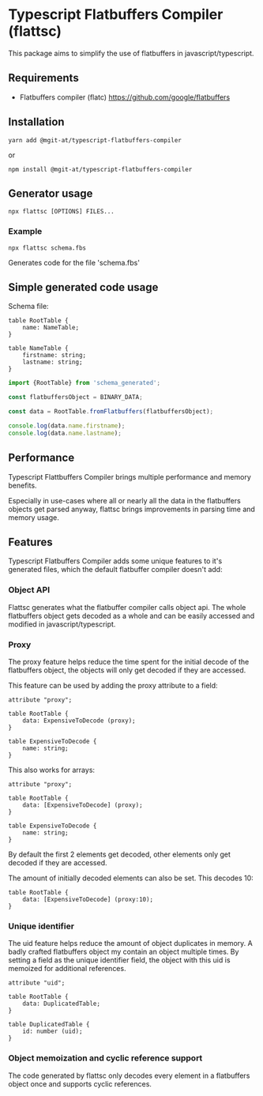 # Typescript Flatbuffers Compiler (flattsc)

This package aims to simplify the use of flatbuffers in javascript/typescript.

## Requirements

* Flatbuffers compiler (flatc) https://github.com/google/flatbuffers

## Installation

`yarn add @mgit-at/typescript-flatbuffers-compiler`

or

`npm install @mgit-at/typescript-flatbuffers-compiler`

## Generator usage

`npx flattsc [OPTIONS] FILES...`

### Example

`npx flattsc schema.fbs`

Generates code for the file 'schema.fbs'

## Simple generated code usage

Schema file:
```
table RootTable {
    name: NameTable;
}

table NameTable {
    firstname: string;
    lastname: string;
}
```

```typescript
import {RootTable} from 'schema_generated';

const flatbuffersObject = BINARY_DATA;

const data = RootTable.fromFlatbuffers(flatbuffersObject);

console.log(data.name.firstname);
console.log(data.name.lastname);
```

## Performance

Typescript Flattbuffers Compiler brings multiple performance and memory benefits.

Especially in use-cases where all or nearly all the data in the flatbuffers objects get parsed anyway, flattsc brings improvements in parsing time and memory usage.

## Features 

Typescript Flatbuffers Compiler adds some unique features to it's generated files, which the default flatbuffer compiler doesn't add:

### Object API

Flattsc generates what the flatbuffer compiler calls object api. The whole flatbuffers object gets decoded as a whole and can be easily accessed and modified in javascript/typescript. 

### Proxy

The proxy feature helps reduce the time spent for the initial decode of the flatbuffers object, the objects will only get decoded if they are accessed.

This feature can be used by adding the proxy attribute to a field: 

```
attribute "proxy";

table RootTable {
    data: ExpensiveToDecode (proxy);
}

table ExpensiveToDecode {
    name: string;
}
```

This also works for arrays:

```
attribute "proxy";

table RootTable {
    data: [ExpensiveToDecode] (proxy);
}

table ExpensiveToDecode {
    name: string;
}
```

By default the first 2 elements get decoded, other elements only get decoded if they are accessed.

The amount of initially decoded elements can also be set. This decodes 10:

```
table RootTable {
    data: [ExpensiveToDecode] (proxy:10);
}

```

### Unique identifier

The uid feature helps reduce the amount of object duplicates in memory. A badly crafted flatbuffers object my contain an object multiple times. By setting a field as the unique identifier field, the object with this uid is memoized for additional references.

```
attribute "uid";

table RootTable {
    data: DuplicatedTable;
}

table DuplicatedTable {
    id: number (uid);
}
```

### Object memoization and cyclic reference support

The code generated by flattsc only decodes every element in a flatbuffers object once and supports cyclic references.
